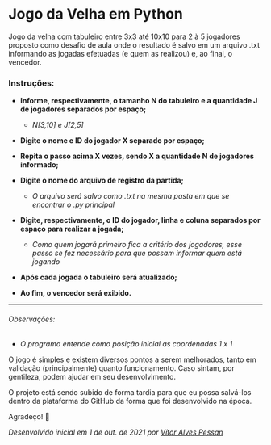 # Jogo da Velha em Python

Jogo da velha com tabuleiro entre 3x3 até 10x10 para 2 à 5 jogadores proposto como desafio de aula onde o resultado é salvo em um arquivo .txt informando as jogadas efetuadas (e quem as realizou) e, ao final, o vencedor.
 
 ### Instruções:
 - **Informe, respectivamente, o tamanho N do tabuleiro e a quantidade J de jogadores separados por espaço;**
 	- *N[3,10] e J[2,5]*
 - **Digite o nome e ID do jogador X separado por espaço;**
 - **Repita o passo acima X vezes, sendo X a quantidade N de jogadores informado;**
 - **Digite o nome do arquivo de registro da partida;**
 	- *O arquivo será salvo como .txt na mesma pasta em que se encontrar o .py principal*

- **Digite, respectivamente, o ID do jogador, linha e coluna separados por espaço para realizar a jogada;**
	- *Como quem jogará primeiro fica a critério dos jogadores, esse passo se fez necessário para que possam informar quem está jogando*
- **Após cada jogada o tabuleiro será atualizado;**
- **Ao fim, o vencedor será exibido.**
---
###### *Observações:*
- *O programa entende como posição inicial as coordenadas 1 x 1*

O jogo é simples e existem diversos pontos a serem melhorados, tanto em validação (principalmente) quanto funcionamento. Caso sintam, por gentileza, podem ajudar em seu desenvolvimento.

O projeto está sendo subido de forma tardia para que eu possa salvá-los dentro da plataforma do GitHub da forma que foi desenvolvido na época.

Agradeço! :slightly_smiling_face:
 
*Desenvolvido inicial em 1 de out. de 2021 por [Vítor Alves Pessan](https://br.linkedin.com/in/vitor-pessan)*
